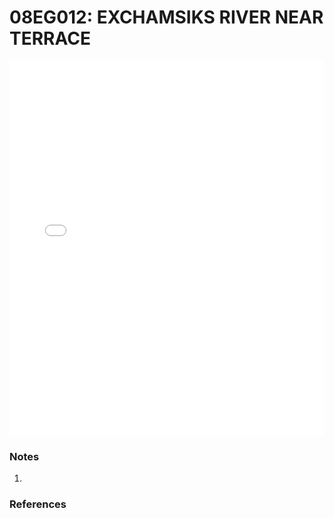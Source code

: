 # 08EG012: EXCHAMSIKS RIVER NEAR TERRACE

<iframe src="/distribution_estimation/_static/stations/08EG012_fdc.html" width="100%" height="600" frameborder="0"></iframe>

### Notes
1. 

### References

